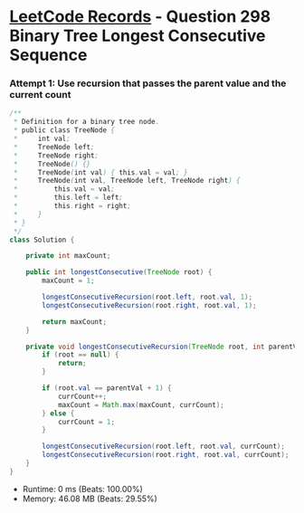 # [LeetCode Records](../../README.md) - Question 298 Binary Tree Longest Consecutive Sequence

### Attempt 1: Use recursion that passes the parent value and the current count
```java
/**
 * Definition for a binary tree node.
 * public class TreeNode {
 *     int val;
 *     TreeNode left;
 *     TreeNode right;
 *     TreeNode() {}
 *     TreeNode(int val) { this.val = val; }
 *     TreeNode(int val, TreeNode left, TreeNode right) {
 *         this.val = val;
 *         this.left = left;
 *         this.right = right;
 *     }
 * }
 */
class Solution {

    private int maxCount;

    public int longestConsecutive(TreeNode root) {
        maxCount = 1;

        longestConsecutiveRecursion(root.left, root.val, 1);
        longestConsecutiveRecursion(root.right, root.val, 1);

        return maxCount;
    }

    private void longestConsecutiveRecursion(TreeNode root, int parentVal, int currCount) {
        if (root == null) {
            return;
        }

        if (root.val == parentVal + 1) {
            currCount++;
            maxCount = Math.max(maxCount, currCount);
        } else {
            currCount = 1;
        }

        longestConsecutiveRecursion(root.left, root.val, currCount);
        longestConsecutiveRecursion(root.right, root.val, currCount);
    }
}
```
- Runtime: 0 ms (Beats: 100.00%)
- Memory: 46.08 MB (Beats: 29.55%)

<br>
